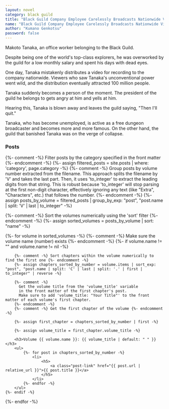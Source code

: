 ```yaml
---
layout: novel
category: black guild
title: "Black Guild Company Employee Carelessly Broadcasts Nationwide Video of Fighting Against S-Class Monsters on Company Line ~Corporate Slave Kensei Becomes a Streamer"
name: "Black Guild Company Employee Carelessly Broadcasts Nationwide Video of Fighting Against S-Class Monsters on Company Line ~Corporate Slave Kensei Becomes a Streamer"
author: "Kumano Genkotsu"
password: false
---
```


Makoto Tanaka, an office worker belonging to the Black Guild.

Despite being one of the world's top-class explorers, he was overworked by the guild for a low monthly salary and spent his days with dead eyes.

One day, Tanaka mistakenly distributes a video for recording to the company nationwide.
Viewers who saw Tanaka's unconventional power went wild, and the distribution eventually attracted 100 million people.

Tanaka suddenly becomes a person of the moment.
The president of the guild he belongs to gets angry at him and yells at him.

Hearing this, Tanaka is blown away and leaves the guild saying, "Then I'll quit."

Tanaka, who has become unemployed, is active as a free dungeon broadcaster and becomes more and more famous.
On the other hand, the guild that banished Tanaka was on the verge of collapse.



<h3>Posts</h3>

<div class="posts noList">
{%- comment -%} Filter posts by the category specified in the front matter {%- endcomment -%}
{%- assign filtered_posts = site.posts | where: 'category', page.category -%}
{%- comment -%} 
  Group posts by volume number extracted from the filename.
  This approach splits the filename by 'V' and takes the last part.
  Then, it uses 'to_integer' to extract the leading digits from that string.
  This is robust because 'to_integer' will stop parsing at the first non-digit character,
  effectively ignoring any text (like "Extra", "Characters", etc.) that follows the number.
{%- endcomment -%}
{%- assign posts_by_volume = filtered_posts | group_by_exp: "post", "post.name | split: 'V' | last | to_integer" -%}

{%- comment -%} Sort the volumes numerically using the 'sort' filter {%- endcomment -%}
{%- assign sorted_volumes = posts_by_volume | sort: "name" -%}

{%- for volume in sorted_volumes -%}
    {%- comment -%} Make sure the volume name (number) exists {%- endcomment -%}
    {%- if volume.name != "" and volume.name != nil -%}

        {%- comment -%} Sort chapters within the volume numerically to find the first one {%- endcomment -%}
        {%- assign chapters_sorted_by_number = volume.items | sort_exp: "post", "post.name | split: 'C' | last | split: '.' | first | to_integer" | reverse -%}
         
        {%- comment -%} 
          Get the volume title from the 'volume_title' variable  
          in the front matter of the first chapter's post. 
          Make sure to add 'volume_title: "Your Title"' to the front matter of each volume's first chapter. 
        {%- endcomment -%}
        {%- comment -%} Get the first chapter of the volume {%- endcomment -%}
        
        {%- assign first_chapter = chapters_sorted_by_number | first -%}
        
        {%- assign volume_title = first_chapter.volume_title -%}

        <h3>Volume {{ volume.name }}: {{ volume_title | default: " " }}</h3>
        <ul>
            {%- for post in chapters_sorted_by_number -%}
                <li>
                    <h5>
                        <a class="post-link" href="{{ post.url | relative_url }}">{{ post.title }}</a>
                    </h5>
                </li>
            {%- endfor -%}
        </ul>
    {%- endif -%}
{%- endfor -%}
</div>